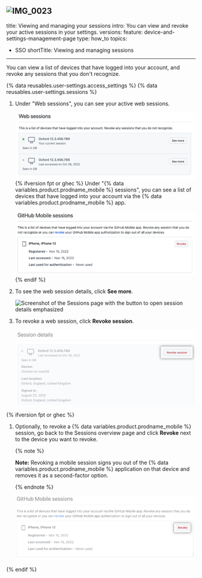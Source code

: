 ![IMG_0023](https://user-images.githubusercontent.com/83099073/228788505-89bb4417-aff0-4c3c-8d41-1bb280bb7495.jpeg)
---
title: Viewing and managing your sessions
intro: You can view and revoke your active sessions in your settings.
versions:
  feature: device-and-settings-management-page
type: how_to
topics:
  - SSO
shortTitle: Viewing and managing sessions
---

You can view a list of devices that have logged into your account, and revoke any sessions that you don't recognize.

{% data reusables.user-settings.access_settings %}
{% data reusables.user-settings.sessions %}
1. Under "Web sessions", you can see your active web sessions.
   
   ![Screenshot of the list of active sessions](/assets/images/help/settings/saml-active-sessions.png)
{% ifversion fpt or ghec %}
   Under "{% data variables.product.prodname_mobile %} sessions", you can see a list of devices that have logged into your account via the {% data variables.product.prodname_mobile %} app.

   ![Screenshot of the list of active sessions](/assets/images/help/settings/github-mobile-active-sessions.png){% endif %}

1. To see the web session details, click **See more**.
   
   ![Screenshot of the Sessions page with the button to open session details emphasized](/assets/images/help/settings/saml-expand-session-details.png)

1. To revoke a web session, click **Revoke session**.
    
    ![Screenshot of the Sessions details page with the button to revoke a session emphasized](/assets/images/help/settings/revoke-session.png)

{% ifversion fpt or ghec %}
1. Optionally, to revoke a {% data variables.product.prodname_mobile %} session, go back to the Sessions overview page and click **Revoke** next to the device you want to revoke. 

    {% note %}

    **Note:** Revoking a mobile session signs you out of the {% data variables.product.prodname_mobile %} application on that device and removes it as a second-factor option. 

    {% endnote %}

    ![Screenshot of the Sessions page with the button to revoke a mobile session emphasized](/assets/images/help/settings/revoke-mobile-session.png)
    
{% endif %}

